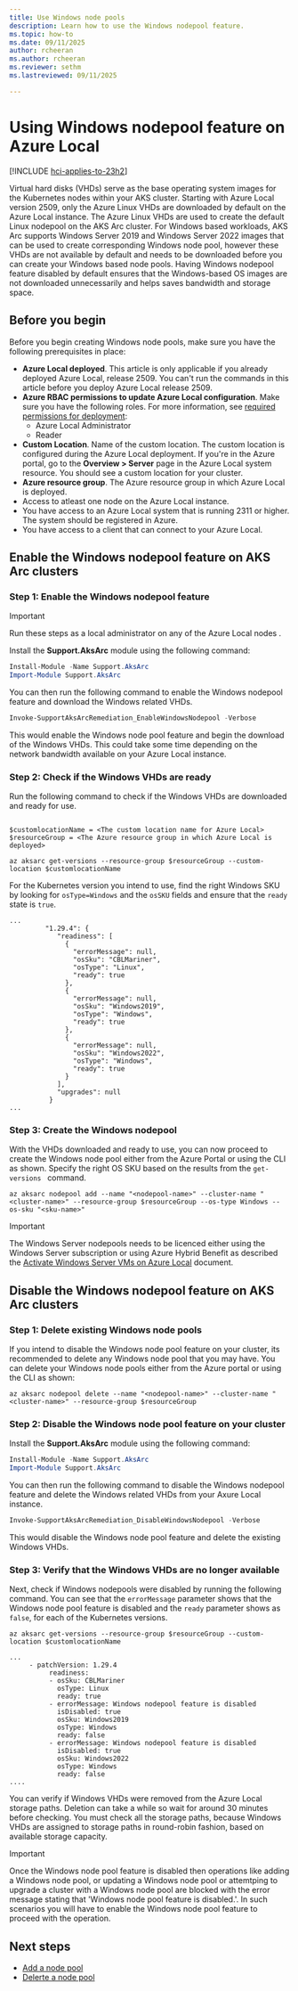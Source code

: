 ```yaml
---
title: Use Windows node pools 
description: Learn how to use the Windows nodepool feature.
ms.topic: how-to
ms.date: 09/11/2025
author: rcheeran
ms.author: rcheeran 
ms.reviewer: sethm
ms.lastreviewed: 09/11/2025

---
```


# Using Windows nodepool feature on Azure Local

[!INCLUDE [hci-applies-to-23h2](includes/hci-applies-to-23h2.md)]

Virtual hard disks (VHDs)  serve as the base operating system images for the Kubernetes nodes within your AKS cluster. Starting with Azure Local version 2509, only the Azure Linux VHDs are downloaded by default on the Azure Local instance. The Azure Linux VHDs are used to create the default Linux nodepool on the AKS Arc cluster. For Windows based workloads, AKS Arc supports Windows Server 2019 and Windows Server 2022 images that can be used to create corresponding Windows node pool, however these VHDs are not available by default and needs to be downloaded before you can create your Windows based node pools.  Having Windows nodepool feature disabled by default ensures that the Windows-based OS images are not downloaded unnecessarily and helps saves bandwidth and storage space.


## Before you begin

Before you begin creating Windows node pools, make sure you have the following prerequisites in place:

- **Azure Local deployed**. This article is only applicable if you already deployed Azure Local, release 2509. You can't run the commands in this article before you deploy Azure Local release 2509. 
- **Azure RBAC permissions to update Azure Local configuration**. Make sure you have the following roles. For more information, see [required permissions for deployment](/azure/azure-local/deploy/deployment-arc-register-server-permissions?tabs=powershell#assign-required-permissions-for-deployment):
  - Azure Local Administrator
  - Reader
- **Custom Location**. Name of the custom location. The custom location is configured during the Azure Local deployment. If you're in the Azure portal, go to the **Overview > Server** page in the Azure Local system resource. You should see a custom location for your cluster.
- **Azure resource group**. The Azure resource group in which Azure Local is deployed.
- Access to atleast one node on the Azure Local instance.
- You have access to an Azure Local system that is running 2311 or higher. The system should be registered in Azure.
- You have access to a client that can connect to your Azure Local. <!--This client should be running PowerShell 5.0 or later.-->


## Enable the Windows nodepool feature on AKS Arc clusters

### Step 1: Enable the Windows nodepool feature

> [!IMPORTANT]
> Run these steps as a local administrator on any of the Azure Local nodes .

Install the **Support.AksArc** module using the following command:

```powershell
Install-Module -Name Support.AksArc
Import-Module Support.AksArc
```

You can then run the following command to enable the Windows nodepool feature and download the Windows related VHDs. 

```powershell
Invoke-SupportAksArcRemediation_EnableWindowsNodepool -Verbose
```

This would enable the Windows node pool feature and begin the download of the Windows VHDs. This could take some time depending on the network bandwidth available on your Azure Local instance. 

### Step 2: Check if the Windows VHDs are ready

Run the following command to check if the Windows VHDs are downloaded and ready for use. 

```azurecli

$customlocationName = <The custom location name for Azure Local>
$resourceGroup = <The Azure resource group in which Azure Local is deployed>

az aksarc get-versions --resource-group $resourceGroup --custom-location $customlocationName
```

For the Kubernetes version you intend to use, find the right Windows SKU by looking for `osType=Windows` and the `osSKU` fields and ensure that the `ready` state is `true`.

```output
...
         "1.29.4": { 
            "readiness": [ 
              { 
                "errorMessage": null, 
                "osSku": "CBLMariner", 
                "osType": "Linux", 
                "ready": true 
              }, 
              { 
                "errorMessage": null, 
                "osSku": "Windows2019", 
                "osType": "Windows", 
                "ready": true 
              }, 
              { 
                "errorMessage": null, 
                "osSku": "Windows2022", 
                "osType": "Windows", 
                "ready": true 
              } 
            ], 
            "upgrades": null 
          } 
...
```


### Step 3: Create the Windows nodepool 

With the VHDs downloaded and ready to use, you can now proceed to create the Windows node pool either from the Azure Portal or using the CLI as shown. Specify the right OS SKU based on the results from the `get-versions ` command.

```azurecli
az aksarc nodepool add --name "<nodepool-name>" --cluster-name "<cluster-name>" --resource-group $resourceGroup --os-type Windows --os-sku "<sku-name>"

```

> [!IMPORTANT]
> The Windows Server nodepools needs to be licenced either using the Windows Server subscription or using Azure Hybrid Benefit as described the [Activate Windows Server VMs on Azure Local](/azure/azure-local/manage/vm-activate) document.

## Disable the Windows nodepool feature on AKS Arc clusters

### Step 1: Delete existing Windows node pools

If you intend to disable the Windows node pool feature on your cluster, its recommended to delete any Windows node pool that you may have. You can delete your Windows node pools either from the Azure portal or using the CLI as shown:

```azurecli
az aksarc nodepool delete --name "<nodepool-name>" --cluster-name "<cluster-name>" --resource-group $resourceGroup 

```

### Step 2: Disable the Windows node pool feature on your cluster

Install the **Support.AksArc** module using the following command:

```powershell
Install-Module -Name Support.AksArc
Import-Module Support.AksArc
```

You can then run the following command to disable the Windows nodepool feature and delete the Windows related VHDs from your Axure Local instance.

```powershell
Invoke-SupportAksArcRemediation_DisableWindowsNodepool -Verbose
```

This would disable the Windows node pool feature and delete the existing Windows VHDs.

### Step 3: Verify that the Windows VHDs are no longer available

Next, check if Windows nodepools were disabled by running the following command. You can see that the `errorMessage` parameter shows that the Windows node pool feature is disabled and the `ready` parameter shows as `false`,  for each of the Kubernetes versions.

```azurecli
az aksarc get-versions --resource-group $resourceGroup --custom-location $customlocationName
```

```output
...
     - patchVersion: 1.29.4 
          readiness: 
          - osSku: CBLMariner 
            osType: Linux 
            ready: true 
          - errorMessage: Windows nodepool feature is disabled 
            isDisabled: true 
            osSku: Windows2019 
            osType: Windows 
            ready: false 
          - errorMessage: Windows nodepool feature is disabled 
            isDisabled: true 
            osSku: Windows2022 
            osType: Windows 
            ready: false 
....
```

You can verify if Windows VHDs were removed from the Azure Local storage paths. Deletion can take a while so wait for around 30 minutes before checking. You must check all the storage paths, because Windows VHDs are assigned to storage paths in round-robin fashion, based on available storage capacity.

> [!IMPORTANT]
> Once the Windows node pool feature is disabled then operations like adding a Windows node pool, or updating a Windows node pool or attemtping to upgrade a cluster with a Windows node pool are blocked with the error message stating that 'Windows node pool feature is disabled.'. In such scenarios you will have to enable the Windows node pool feature to proceed with the operation.



## Next steps

- [Add a node pool](/azure/aks/aksarc/manage-node-pools#add-a-node-pool)
- [Delerte a node pool](/azure/aks/aksarc/manage-node-pools#delete-a-node-pool)
